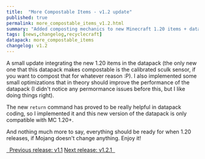 ```yaml
---
title:  "More Compostable Items - v1.2 update"
published: true
permalink: more_compostable_items_v1.2.html
summary: "Added composting mechanics to new Minecraft 1.20 items + datapack optimization"
tags: [news,changelog,recyclecraft]
datapack: more_compostable_items
changelog: v1.2
---
```


A small update integrating the new 1.20 items in the datapack (the only new one that this datapack makes compostable is the calibrated sculk sensor, if you want to compost that for whatever reason :P). I also implemented some small optimizations that in theory should improve the performance of the datapack (I didn't notice any permormance issues before this, but I like doing things right).

The new `return` command has proved to be really helpful in datapack coding, so I implemented it and this new version of the datapack is only compatible with MC 1.20+.

And nothing much more to say, everything should be ready for when 1.20 releases, if Mojang doesn't change anything. Enjoy it!

<div class="btn-group">
    <a href="more_compostable_items_v1.1.html" role="button" class="btn btn-primary"><i class="fa fa-caret-left"></i>&nbsp; Previous release: v1.1</a>
    <a href="more_compostable_items_v1.2.1.html" role="button" class="btn btn-primary">Next release: v1.2.1 &nbsp;<i class="fa fa-caret-right"></i></a>
</div>